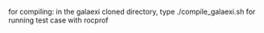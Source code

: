 for compiling: in the galaexi cloned directory, type ./compile_galaexi.sh
for running test case with rocprof
